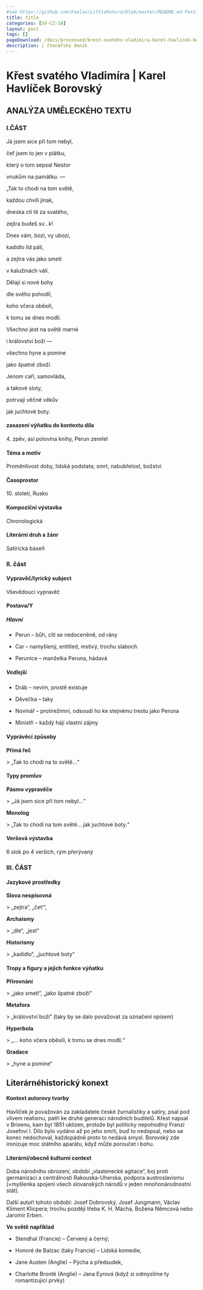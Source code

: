 ```yaml
---
#see https://github.com/Feelav/LittleRatura/blob/master/README.md Posting new books
title: title
categories: [SV-CZ-18]
layout: post
tags: []
pageDownload: /docs/processed/krest-svateho-vladimira-karel-havlicek-borovsky.docx
description: | čtenářský deník
---
```


# Křest svatého Vladimíra | Karel Havlíček Borovský

## ANALÝZA UMĚLECKÉHO TEXTU

### I.ČÁST

Já jsem sice při tom nebyl,

čeť jsem to jen v plátku,

který o tom sepsal Nestor

vnukům na památku. —

„Tak to chodí na tom světě,

každou chvíli jinak,

dneska ctí tě za svatého,

zejtra budeš sv…k\!

Dnes vám, bozi, vy ubozí,

kadidlo lid pálí,

a zejtra vás jako smetí

v kalužinách válí.

Dělají si nové bohy

dle svého pohodlí,

koho včera oběsili,

k tomu se dnes modlí.

Všechno jest na světě marné

i království boží —

všechno hyne a pomine

jako špatné zboží.

Jenom caři, samovláda,

a takové sloty,

potrvají věčně věkův

jak juchtové boty.

#### zasazení výňatku do kontextu díla

4\. zpěv, asi polovina knihy, Perun zemřel

#### Téma a motiv

Proměnlivost doby, lidská podstata; smrt, nabubřelost, božství

#### Časoprostor

10\. století, Rusko

#### Kompoziční výstavba

Chronologická

#### Literární druh a žánr

Satirická báseň

### II. část

#### Vypravěč/lyrický subject

Vševědoucí vypravěč

#### Postava/Y

##### Hlavní

  - Perun – bůh, cítí se nedoceněně, od rány

  - Car – namyšlený, entitled, mstivý, trochu slaboch

  - Perunice – manželka Peruna, hádavá

##### Vedlejší

  - Dráb – nevím, prostě existuje

  - Děvečka – taky

  - Novinář – protirežimní, odsoudí ho ke stejnému trestu jako Peruna

  - Ministři – každý hájí vlastní zájmy

#### Vyprávěcí způsoby

**Přímá řeč**

\> „Tak to chodí na to světě…“

#### Typy promluv

**Pásmo vypravěče**

\> „Já jsem sice při tom nebyl…“

**Monolog**

\> „Tak to chodí na tom světě… jak juchtové boty.“

#### Veršová výstavba

6 slok po 4 verších, rým přerývaný

### III. ČÁST

#### Jazykové prostředky

**Slova nespisovná**

\> „zejtra“, „čet‘“,

**Archaismy**

\> „dle“, „jest“

**Historismy**

\> „kadidlo“, „juchtové boty“

#### Tropy a figury a jejich funkce výňatku

**Přirovnání**

\> „jako smetí“, „jako špatné zboží“

**Metafora**

\> „království boží“ (taky by se dalo považovat za označení opisem)

**Hyperbola**

\> „… koho včera oběsili, k tomu se dnes modlí.“

**Gradace**

\> „hyne a pomine“

### 

## Literárnéhistorický konext

#### Kontext autorovy tvorby

Havlíček je považován za zakladatele české žurnalistiky a satiry, psal
pod vlivem realismu, patří ke druhé generaci národních buditelů. Křest
napsal v Brixenu, kam byl 1851 uklizen, protože byl politicky nepohodlný
Franzi Josefovi I. Dílo bylo vydáno až po jeho smrti, buď to nedopsal,
nebo se konec nedochoval, každopádně proto to nedává smysl. Borovský zde
ironizuje moc státního aparátu, když může poroučet i bohu.

#### Literární/obecně kulturní context

Doba národního obrození, období „vlastenecké agitace“, boj proti
germanizaci a centrálnosti Rakouska-Uherska, podpora austroslavismu
(=myšlenka spojení všech slovanských národů v jeden mnohonárodnostní
stát).

Další autoři tohoto období: Josef Dobrovský, Josef Jungmann, Václav
Kliment Klicpera; trochu později třeba K. H. Mácha, Božena Němcová nebo
Jaromír Erben.

**Ve světě například**

  - Stendhal (Francie) – Červený a černý;

  - Honoré de Balzac (taky Francie) – Lidská komedie,

  - Jane Austen (Anglie) – Pýcha a předsudek,

  - Charlotte Brontë (Anglie) – Jana Eyrová (když si odmyslíme ty
    romantizující prvky)

####
